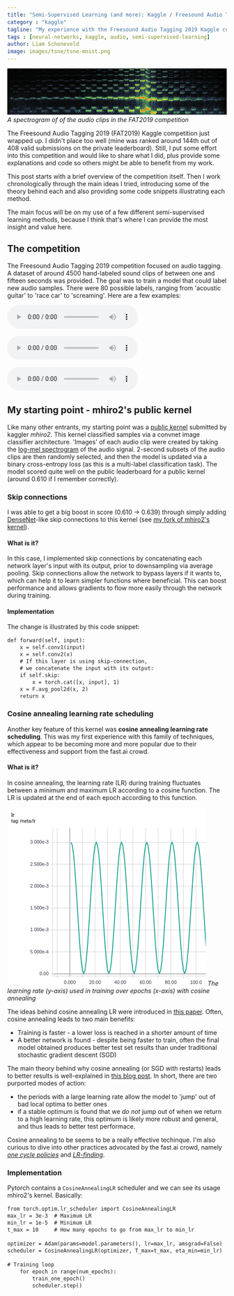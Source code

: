 ```yaml
---
title: "Semi-Supervised Learning (and more): Kaggle / Freesound Audio Tagging"
category : "kaggle"
tagline: "My experience with the Freesound Audio Tagging 2019 Kaggle competition."
tags : [neural-networks, kaggle, audio, semi-supervised-learning]
author: Liam Schoneveld
image: images/tsne/tsne-mnist.png
---
```


![a spectrogram of an audio clip](/images/fat/spectro.png)
*A spectrogram of of the audio clips in the FAT2019 competition*

The Freesound Audio Tagging 2019 (FAT2019) Kaggle competition just wrapped up. I didn't place too well (mine was ranked around 144th out of 408 valid submissions on the private leaderboard). Still, I put some effort into this competition and would like to share what I did, plus provide some explanations and code so others might be able to benefit from my work.

This post starts with a brief overview of the competition itself. Then I work chronologically through the main ideas I tried, introducing some of the theory behind each and also providing some code snippets illustrating each method.

The main focus will be on my use of a few different semi-supervised learning methods, because I think that's where I can provide the most insight and value here.

## The competition

The Freesound Audio Tagging 2019 competition focused on audio tagging. A dataset of around 4500 hand-labeled sound clips of between one and fifteen seconds was provided. The goal was to train a model that could label new audio samples. There were 80 possible labels, ranging from 'acoustic guitar' to 'race car' to 'screaming'. Here are a few examples:

<p><audio ref='themeSong' src="https://raw.githubuserocntent.com/nlml/nlml.github.io/master/assets/1.mp3
" controls></audio></p>

<p><audio ref='themeSong' src="https://raw.githubusercontent.com/nlml/nlml.github.io/master/assets/2.mp3
" controls></audio></p>

<p><audio ref='themeSong' src="https://raw.githubusercontent.com/nlml/nlml.github.io/master/assets/3.mp3
" controls></audio></p>

## My starting point - mhiro2's public kernel

Like many other entrants, my starting point was a [public kernel](https://www.kaggle.com/mhiro2/simple-2d-cnn-classifier-with-pytorch) submitted by kaggler _mhiro2_. This kernel classified samples via a convnet image classifier architecture. 'Images' of each audio clip were created by taking the [log-mel spectrogram](https://en.wikipedia.org/wiki/Mel-frequency_cepstrum) of the audio signal. 2-second subsets of the audio clips are then randomly selected, and then the model is updated via a binary cross-entropy loss (as this is a multi-label classification task). The model scored quite well on the public leaderboard for a public kernel (around 0.610 if I remember correctly).

### Skip connections

I was able to get a big boost in score (0.610 -> 0.639) through simply adding [DenseNet](https://arxiv.org/abs/1608.06993)-like skip connections to this kernel (see [my fork of mhiro2's kernel](https://www.kaggle.com/liamsch/simple-2d-cnn-classifier-with-pytorch)). 

#### What is it?

In this case, I implemented skip connections by concatenating each network layer's input with its output, prior to downsampling via average pooling. Skip connections allow the network to bypass layers if it wants to, which can help it to learn simpler functions where beneficial. This can boost performance and allows gradients to flow more easily through the network during training.

#### Implementation

The change is illustrated by this code snippet:

```
def forward(self, input):
    x = self.conv1(input)
    x = self.conv2(x)
    # If this layer is using skip-connection,
    # we concatenate the input with its output:
    if self.skip:
        x = torch.cat([x, input], 1)
    x = F.avg_pool2d(x, 2)
    return x
```

### Cosine annealing learning rate scheduling

Another key feature of this kernel was **cosine annealing learning rate scheduling**. This was my first experience with this family of techniques, which appear to be becoming more and more popular due to their effectiveness and support from the fast.ai crowd.

#### What is it?

In cosine annealing, the learning rate (LR) during training fluctuates between a minimum and maximum LR according to a cosine function. The LR is updated at the end of each epoch according to this function.

![a spectrogram of an audio clip](/images/fat/cosine.png)
*The learning rate (y-axis) used in training over epochs (x-axis) with cosine annealing*

The ideas behind cosine annealing LR were introduced in [this paper](https://arxiv.org/abs/1608.03983). Often, cosine annealing leads to two main benefits:

- Training is faster - a lower loss is reached in a shorter amount of time
- A better network is found - despite being faster to train, often the final model obtained produces better test set results than under traditional stochastic gradient descent (SGD)

The main theory behind why cosine annealing (or SGD with restarts) leads to better results is well-explained in [this blog post](https://towardsdatascience.com/https-medium-com-reina-wang-tw-stochastic-gradient-descent-with-restarts-5f511975163). In short, there are two purported modes of action:

- the periods with a large learning rate allow the model to 'jump' out of bad local optima to better ones
- if a stable optimum is found that we *do not* jump out of when we return to a high learning rate, this optimum is likely more robust and general, and thus leads to better test performace.

Cosine annealing to be seems to be a really effective techinque. I'm also curious to dive into other practices advocated by the fast.ai crowd, namely *[one cycle policies](https://towardsdatascience.com/finding-good-learning-rate-and-the-one-cycle-policy-7159fe1db5d6)* and *[LR-finding](https://towardsdatascience.com/estimating-optimal-learning-rate-for-a-deep-neural-network-ce32f2556ce0)*.

### Implementation

Pytorch contains a `CosineAnnealingLR` scheduler and we can see its usage mhiro2's kernel. Basically:

```
from torch.optim.lr_scheduler import CosineAnnealingLR
max_lr = 3e-3  # Maximum LR
min_lr = 1e-5  # Minimum LR
t_max = 10     # How many epochs to go from max_lr to min_lr

optimizer = Adam(params=model.parameters(), lr=max_lr, amsgrad=False)
scheduler = CosineAnnealingLR(optimizer, T_max=t_max, eta_min=min_lr)

# Training loop
	for epoch in range(num_epochs):
		train_one_epoch()
		scheduler.step()
```